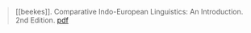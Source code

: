 > [[beekes]]. Comparative Indo-European Linguistics: An Introduction. 2nd Edition. [pdf](a/r-beekes2011.pdf)

